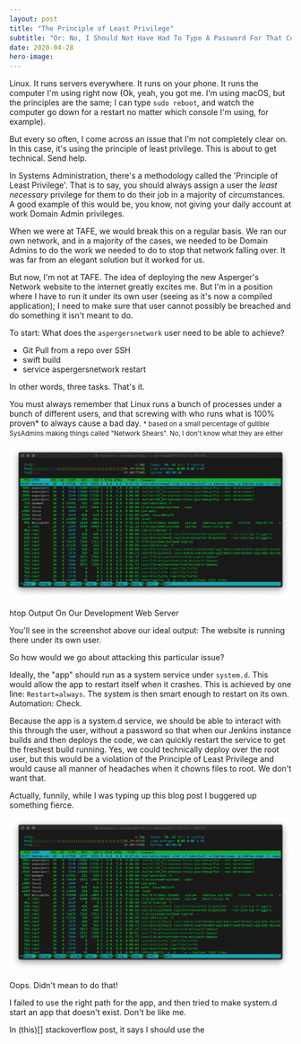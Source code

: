 ```yaml
---
layout: post
title: "The Principle of Least Privilege"
subtitle: "Or: No, I Should Not Have Had To Type A Password For That Command!"
date: 2020-04-28
hero-image:
---
```

Linux. It runs servers everywhere. It runs on your phone. It runs the computer I'm using right now (Ok, yeah, you got me. I'm using macOS, but the principles are the same; I can type `sudo reboot`, and watch the computer go down for a restart no matter which console I'm using, for example). 

But every so often, I come across an issue that I'm not completely clear on. In this case, it's using the principle of least privilege. This is about to get technical. Send help. 

In Systems Administration, there's a methodology called the 'Principle of Least Privilege'. That is to say, you should always assign a user the _least necessary_ privilege for them to do their job in a majority of circumstances. A good example of this would be, you know, not giving your daily account at work Domain Admin privileges. 

When we were at TAFE, we would break this on a regular basis. We ran our own network, and in a majority of the cases, we needed to be Domain Admins to do the work we needed to do to stop that network falling over. It was far from an elegant solution but it worked for us. 

But now, I'm not at TAFE. The idea of deploying the new Asperger's Network website to the internet greatly excites me. But I'm in a position where I have to run it under its own user (seeing as it's now a compiled application); I need to make sure that user cannot possibly be breached and do something it isn't meant to do. 

To start: What does the `aspergersnetwork` user need to be able to achieve? 
* Git Pull from a repo over SSH
* swift build
* service aspergersnetwork restart

In other words, three tasks. That's it.

You must always remember that Linux runs a bunch of processes under a bunch of different users, and that screwing with who runs what is 100% proven* to always cause a bad day. <small>* based on a small percentage of gullible SysAdmins making things called "Network Shears". No, I don't know what they are either</small>

<div class="embedimg">
    <a href="https://bdc.id.au/images/blog/principle-least-privilege/lpi1.png" target="_new">
        <img src="/images/blog/principle-least-privilege/lpi1.png" alt="htop Output" />
    </a>
    <div class="caption">
        <p>htop Output On Our Development Web Server</p>
    </div>
</div>

You'll see in the screenshot above our ideal output: The website is running there under its own user. 

So how would we go about attacking this particular issue? 

Ideally, the "app" should run as a system service under `system.d`. This would allow the app to restart itself when it crashes. This is achieved by one line: `Restart=always`. The system is then smart enough to restart on its own. Automation: Check. 

Because the app is a system.d service, we should be able to interact with this through the user, without a password so that when our Jenkins instance builds and then deploys the code, we can quickly restart the service to get the freshest build running. Yes, we could technically deploy over the root user, but this would be a violation of the Principle of Least Privilege and would cause all manner of headaches when it chowns files to root. We don't want that. 

Actually, funnily, while I was typing up this blog post I buggered up something fierce. 

<div class="embedimg">
    <a href="https://bdc.id.au/images/blog/principle-least-privilege/lpi2.png" target="_new">
        <img src="/images/blog/principle-least-privilege/lpi1.png" alt="Oops." />
    </a>
    <div class="caption">
        <p>Oops. Didn't mean to do that!</p>
    </div>
</div>

I failed to use the right path for the app, and then tried to make system.d start an app that doesn't exist. Don't be like me. 

In (this)[] stackoverflow post, it says I should use the 